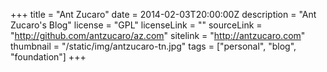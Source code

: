 +++
title = "Ant Zucaro"
date = 2014-02-03T20:00:00Z 
description = "Ant Zucaro's Blog"
license = "GPL"
licenseLink = ""
sourceLink = "http://github.com/antzucaro/az.com"
sitelink = "http://antzucaro.com"
thumbnail = "/static/img/antzucaro-tn.jpg"
tags = ["personal", "blog", "foundation"]
+++
